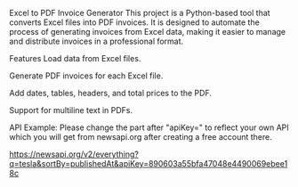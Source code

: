 Excel to PDF Invoice Generator
This project is a Python-based tool that converts Excel files into PDF invoices. It is designed to automate the process of generating invoices from Excel data, making it easier to manage and distribute invoices in a professional format.

Features
Load data from Excel files.

Generate PDF invoices for each Excel file.

Add dates, tables, headers, and total prices to the PDF.

Support for multiline text in PDFs.


API Example: 
Please change the part after "apiKey=" to reflect your own API which you will get from newsapi.org after creating a free account there.

https://newsapi.org/v2/everything?q=tesla&sortBy=publishedAt&apiKey=890603a55bfa47048e4490069ebee18c
